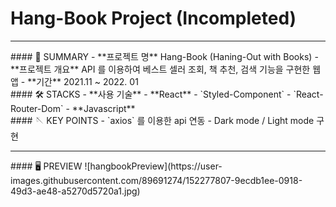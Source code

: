

# Hang-Book Project (Incompleted)
<hr/>
#### 📌 SUMMARY
- **프로젝트 명** Hang-Book (Haning-Out with Books)
- **프로젝트 개요** API 를 이용하여 베스트 셀러 조회, 책 추천, 검색 기능을 구현한 웹 앱
- **기간** 2021.11 ~ 2022. 01 
<br/>
#### 🛠 STACKS
- **사용 기술** 
    - **React**
        - `Styled-Component` 
        - `React-Router-Dom`
    - **Javascript**
<br/>
#### 🪡 KEY POINTS
- `axios` 를 이용한 api 연동
- Dark mode / Light mode 구현
<br/>
<hr/>
#### 🖥 PREVIEW 
![hangbookPreview](https://user-images.githubusercontent.com/89691274/152277807-9ecdb1ee-0918-49d3-ae48-a5270d5720a1.jpg)
